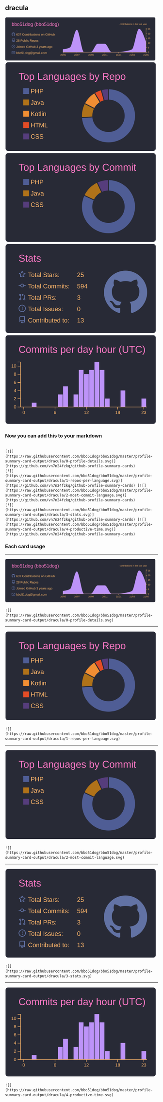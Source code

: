 ## dracula

[![](./0-profile-details.svg)](https://github.com/vn7n24fzkq/github-profile-summary-cards)
[![](./1-repos-per-language.svg)](https://github.com/vn7n24fzkq/github-profile-summary-cards) [![](./2-most-commit-language.svg)](https://github.com/vn7n24fzkq/github-profile-summary-cards)
[![](./3-stats.svg)](https://github.com/vn7n24fzkq/github-profile-summary-cards) [![](./4-productive-time.svg)](https://github.com/vn7n24fzkq/github-profile-summary-cards)
### Now you can add this to your markdown
```

[![](https://raw.githubusercontent.com/bbo51dog/bbo51dog/master/profile-summary-card-output/dracula/0-profile-details.svg)](https://github.com/vn7n24fzkq/github-profile-summary-cards)
[![](https://raw.githubusercontent.com/bbo51dog/bbo51dog/master/profile-summary-card-output/dracula/1-repos-per-language.svg)](https://github.com/vn7n24fzkq/github-profile-summary-cards) [![](https://raw.githubusercontent.com/bbo51dog/bbo51dog/master/profile-summary-card-output/dracula/2-most-commit-language.svg)](https://github.com/vn7n24fzkq/github-profile-summary-cards)
[![](https://raw.githubusercontent.com/bbo51dog/bbo51dog/master/profile-summary-card-output/dracula/3-stats.svg)](https://github.com/vn7n24fzkq/github-profile-summary-cards) [![](https://raw.githubusercontent.com/bbo51dog/bbo51dog/master/profile-summary-card-output/dracula/4-productive-time.svg)](https://github.com/vn7n24fzkq/github-profile-summary-cards)

```

### Each card usage
---

![](./0-profile-details.svg)

```
![](https://raw.githubusercontent.com/bbo51dog/bbo51dog/master/profile-summary-card-output/dracula/0-profile-details.svg)
```

    

---

![](./1-repos-per-language.svg)

```
![](https://raw.githubusercontent.com/bbo51dog/bbo51dog/master/profile-summary-card-output/dracula/1-repos-per-language.svg)
```

    

---

![](./2-most-commit-language.svg)

```
![](https://raw.githubusercontent.com/bbo51dog/bbo51dog/master/profile-summary-card-output/dracula/2-most-commit-language.svg)
```

    

---

![](./3-stats.svg)

```
![](https://raw.githubusercontent.com/bbo51dog/bbo51dog/master/profile-summary-card-output/dracula/3-stats.svg)
```

    

---

![](./4-productive-time.svg)

```
![](https://raw.githubusercontent.com/bbo51dog/bbo51dog/master/profile-summary-card-output/dracula/4-productive-time.svg)
```

    
